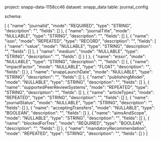 
project: snapp-data-1158cc46
dataset: snapp_data
table: journal_config

schema:

[
  {
    "name": "journalId",
    "mode": "REQUIRED",
    "type": "STRING",
    "description": "",
    "fields": []
  },
  {
    "name": "journalTitle",
    "mode": "NULLABLE",
    "type": "STRING",
    "description": "",
    "fields": []
  },
  {
    "name": "issn",
    "mode": "REPEATED",
    "type": "RECORD",
    "description": "",
    "fields": [
      {
        "name": "value",
        "mode": "NULLABLE",
        "type": "STRING",
        "description": "",
        "fields": []
      },
      {
        "name": "medium",
        "mode": "NULLABLE",
        "type": "STRING",
        "description": "",
        "fields": []
      }
    ]
  },
  {
    "name": "eissn",
    "mode": "NULLABLE",
    "type": "STRING",
    "description": "",
    "fields": []
  },
  {
    "name": "impactFactor",
    "mode": "NULLABLE",
    "type": "FLOAT",
    "description": "",
    "fields": []
  },
  {
    "name": "snappLaunchDate",
    "mode": "NULLABLE",
    "type": "STRING",
    "description": "",
    "fields": []
  },
  {
    "name": "publishingModel",
    "mode": "NULLABLE",
    "type": "STRING",
    "description": "",
    "fields": []
  },
  {
    "name": "supportedPeerReviewSystems",
    "mode": "REPEATED",
    "type": "STRING",
    "description": "",
    "fields": []
  },
  {
    "name": "articleTypes",
    "mode": "REPEATED",
    "type": "STRING",
    "description": "",
    "fields": []
  },
  {
    "name": "journalStatus",
    "mode": "NULLABLE",
    "type": "STRING",
    "description": "",
    "fields": []
  },
  {
    "name": "acceptingTransfers",
    "mode": "NULLABLE",
    "type": "BOOLEAN",
    "description": "",
    "fields": []
  },
  {
    "name": "aimsAndScope",
    "mode": "NULLABLE",
    "type": "STRING",
    "description": "",
    "fields": []
  },
  {
    "name": "blockedForTrex",
    "mode": "REQUIRED",
    "type": "BOOLEAN",
    "description": "",
    "fields": []
  },
  {
    "name": "mandatoryRecommendation",
    "mode": "REPEATED",
    "type": "STRING",
    "description": "",
    "fields": []
  }
]